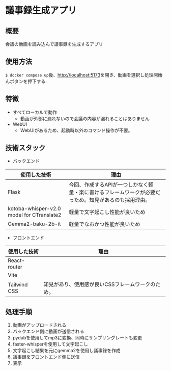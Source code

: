 # 議事録生成アプリ

## 概要

会議の動画を読み込んで議事録を生成するアプリ

## 使用方法

`$ docker compose up`後、<http://localhost:5173>を開き、動画を選択し処理開始んボタンを押下する.

## 特徴

- すべてローカルで動作
  - 動画が外部に漏れないので会議の内容が漏れることはありません
- WebUI
  - WebUIがあるため、起動時以外のコマンド操作が不要。

## 技術スタック

- バックエンド

|使用した技術|理由|
|-|-|
|Flask|今回、作成するAPIが一つしかなく軽量・楽に書けるフレームワークが必要だっため。知見があるのも採用理由。|
|kotoba-whisper-v2.0 model for CTranslate2|軽量で文字起こし性能が良いため|
|Gemma2-baku-2b-it|軽量でなおかつ性能が良いため|

- フロントエンド

|使用した技術|理由|
|-|-|
|React-router||
|Vite||
|Tailwind CSS|知見があり、使用感が良いCSSフレームワークのため。|

## 処理手順

1. 動画がアップロードされる
2. バックエンド側に動画が送信される
3. pydubを使用してmp3に変換、同時にサンプリングレートも変更
4. faster-whisperを使用して文字起こし
5. 文字起こし結果を元にgemma2を使用し議事録を作成
6. 議事録をフロントエンド側に送信
7. 表示
